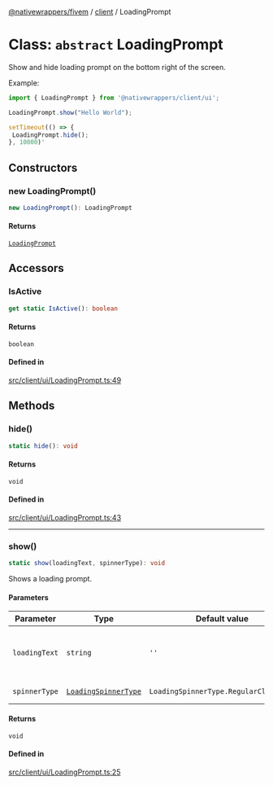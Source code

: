 [@nativewrappers/fivem](../../README.md) / [client](../README.md) / LoadingPrompt

# Class: `abstract` LoadingPrompt

Show and hide loading prompt on the bottom right of the screen.

Example:

```typescript
import { LoadingPrompt } from '@nativewrappers/client/ui';

LoadingPrompt.show("Hello World");

setTimeout(() => {
 LoadingPrompt.hide();
}, 10000)'
```

## Constructors

### new LoadingPrompt()

```ts
new LoadingPrompt(): LoadingPrompt
```

#### Returns

[`LoadingPrompt`](LoadingPrompt.md)

## Accessors

### IsActive

```ts
get static IsActive(): boolean
```

#### Returns

`boolean`

#### Defined in

[src/client/ui/LoadingPrompt.ts:49](https://github.com/nativewrappers/fivem/blob/d67d9a693907da5ce83f118218b601ceb38a88bc/src/client/ui/LoadingPrompt.ts#L49)

## Methods

### hide()

```ts
static hide(): void
```

#### Returns

`void`

#### Defined in

[src/client/ui/LoadingPrompt.ts:43](https://github.com/nativewrappers/fivem/blob/d67d9a693907da5ce83f118218b601ceb38a88bc/src/client/ui/LoadingPrompt.ts#L43)

***

### show()

```ts
static show(loadingText, spinnerType): void
```

Shows a loading prompt.

#### Parameters

| Parameter | Type | Default value | Description |
| ------ | ------ | ------ | ------ |
| `loadingText` | `string` | `''` | Text to be displayed inside loading prompt. |
| `spinnerType` | [`LoadingSpinnerType`](../enumerations/LoadingSpinnerType.md) | `LoadingSpinnerType.RegularClockwise` | Type of spinner. |

#### Returns

`void`

#### Defined in

[src/client/ui/LoadingPrompt.ts:25](https://github.com/nativewrappers/fivem/blob/d67d9a693907da5ce83f118218b601ceb38a88bc/src/client/ui/LoadingPrompt.ts#L25)
